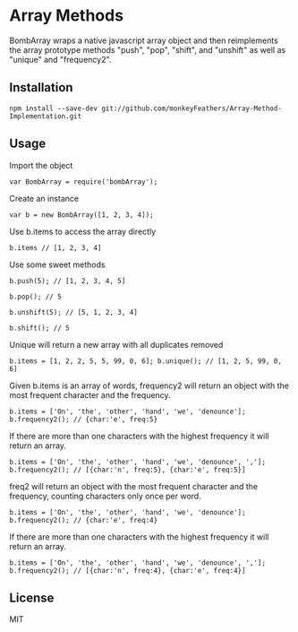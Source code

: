 # Array Methods

BombArray wraps a native javascript array object and then reimplements the array prototype methods "push", "pop", "shift", and "unshift" as well as "unique" and "frequency2".

## Installation

`npm install --save-dev git://github.com/monkeyFeathers/Array-Method-Implementation.git`

## Usage

Import the object

`var BombArray = require('bombArray');`

Create an instance

`var b = new BombArray([1, 2, 3, 4]);`

Use b.items to access the array directly

`b.items
// [1, 2, 3, 4]`

Use some sweet methods

`b.push(5);
// [1, 2, 3, 4, 5]`

`b.pop();
// 5`

`b.unshift(5);
// [5, 1, 2, 3, 4]`

`b.shift();
// 5`

Unique will return a new array with all duplicates removed

`b.items = [1, 2, 2, 5, 5, 99, 0, 6];
b.unique();
// [1, 2, 5, 99, 0, 6]`

Given b.items is an array of words, frequency2 will return an object with the most frequent character and the frequency.

`b.items = ['On', 'the', 'other', 'hand', 'we', 'denounce'];
b.frequency2();
// {char:'e', freq:5}`

If there are more than one characters with the highest frequency it will return an array.

`b.items = ['On', 'the', 'other', 'hand', 'we', 'denounce', ','];
b.frequency2();
// [{char:'n', freq:5}, {char:'e', freq:5}]`

freq2 will return an object with the most frequent character and the frequency, counting characters only once per word.

`b.items = ['On', 'the', 'other', 'hand', 'we', 'denounce'];
b.frequency2();
// {char:'e', freq:4}`

If there are more than one characters with the highest frequency it will return an array.

`b.items = ['On', 'the', 'other', 'hand', 'we', 'denounce', ','];
b.frequency2();
// [{char:'n', freq:4}, {char:'e', freq:4}]`

## License
MIT
